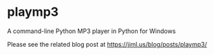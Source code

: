# playmp3
A command-line Python MP3 player in Python for Windows

Please see the related blog post at https://jiml.us/blog/posts/playmp3/
